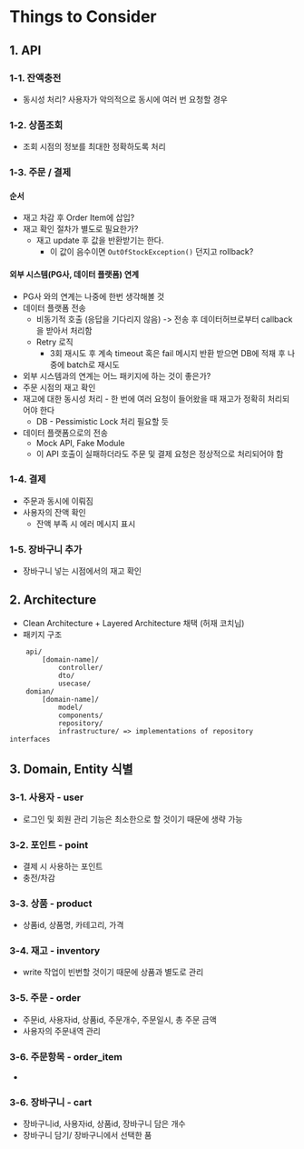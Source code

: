 # Things to Consider
## 1. API
### 1-1. 잔액충전
* 동시성 처리? 사용자가 악의적으로 동시에 여러 번 요청할 경우
### 1-2. 상품조회
* 조회 시점의 정보를 최대한 정확하도록 처리
### 1-3. 주문 / 결제
#### 순서
* 재고 차감 후 Order Item에 삽입?
* 재고 확인 절차가 별도로 필요한가?
    * 재고 update 후 값을 반환받기는 한다.
        * 이 값이 음수이면 `OutOfStockException()` 던지고 rollback?
#### 외부 시스템(PG사, 데이터 플랫폼) 연계
* PG사 와의 연계는 나중에 한번 생각해볼 것
* 데이터 플랫폼 전송
    * 비동기적 호출 (응답을 기다리지 않음) -> 전송 후 데이터허브로부터 callback을 받아서 처리함
    * Retry 로직
        * 3회 재시도 후 계속 timeout 혹은 fail 메시지 반환 받으면 DB에 적재 후 나중에 batch로 재시도
* 외부 시스템과의 연계는 어느 패키지에 하는 것이 좋은가?
* 주문 시점의 재고 확인
* 재고에 대한 동시성 처리 - 한 번에 여러 요청이 들어왔을 때 재고가 정확히 처리되어야 한다
    * DB - Pessimistic Lock 처리 필요할 듯
* 데이터 플랫폼으로의 전송
    * Mock API, Fake Module
    * 이 API 호출이 실패하더라도 주문 및 결제 요청은 정상적으로 처리되어야 함
### 1-4. 결제
* 주문과 동시에 이뤄짐
* 사용자의 잔액 확인
    * 잔액 부족 시 에러 메시지 표시
### 1-5. 장바구니 추가
* 장바구니 넣는 시점에서의 재고 확인

## 2. Architecture
* Clean Architecture + Layered Architecture 채택 (허재 코치님)
* 패키지 구조
```
    api/
        [domain-name]/
            controller/
            dto/
            usecase/
    domian/
        [domain-name]/
            model/
            components/
            repository/
            infrastructure/ => implementations of repository interfaces
```
## 3. Domain, Entity 식별
### 3-1. 사용자 - user
* 로그인 및 회원 관리 기능은 최소한으로 할 것이기 때문에 생략 가능
### 3-2. 포인트 - point
* 결제 시 사용하는 포인트
* 충전/차감
### 3-3. 상품 - product
* 상품id, 상품명, 카테고리, 가격
### 3-4. 재고 - inventory
* write 작업이 빈번할 것이기 때문에 상품과 별도로 관리
### 3-5. 주문 - order
* 주문id, 사용자id, 상품id, 주문개수, 주문일시, 총 주문 금액
* 사용자의 주문내역 관리
### 3-6. 주문항목 - order_item
* 
### 3-6. 장바구니 - cart
* 장바구니id, 사용자id, 상품id, 장바구니 담은 개수
* 장바구니 담기/ 장바구니에서 선택한 품